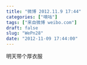 ```yaml
---
title: "微博 2012.11.9 17:44"
categories: ["嘀咕"]
tags: ["来自微博 weibo.com"]
draft: false
slug: "WePn28"
date: "2012-11-09 17:44:00"
---
```


<p>明天带个厚衣服 ​​​​</p>
